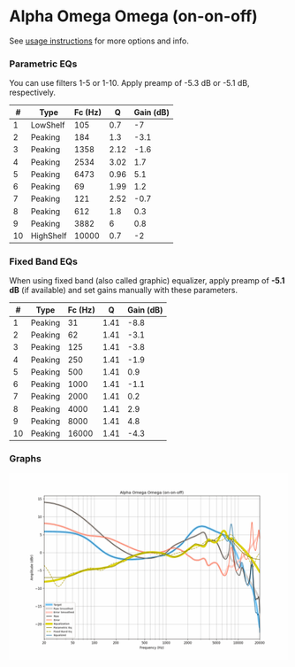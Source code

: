 # Alpha Omega Omega (on-on-off)
See [usage instructions](https://github.com/jaakkopasanen/AutoEq#usage) for more options and info.

### Parametric EQs
You can use filters 1-5 or 1-10. Apply preamp of -5.3 dB or -5.1 dB, respectively.

|   # | Type      |   Fc (Hz) |    Q |   Gain (dB) |
|-----|-----------|-----------|------|-------------|
|   1 | LowShelf  |       105 | 0.7  |        -7   |
|   2 | Peaking   |       184 | 1.3  |        -3.1 |
|   3 | Peaking   |      1358 | 2.12 |        -1.6 |
|   4 | Peaking   |      2534 | 3.02 |         1.7 |
|   5 | Peaking   |      6473 | 0.96 |         5.1 |
|   6 | Peaking   |        69 | 1.99 |         1.2 |
|   7 | Peaking   |       121 | 2.52 |        -0.7 |
|   8 | Peaking   |       612 | 1.8  |         0.3 |
|   9 | Peaking   |      3882 | 6    |         0.8 |
|  10 | HighShelf |     10000 | 0.7  |        -2   |

### Fixed Band EQs
When using fixed band (also called graphic) equalizer, apply preamp of **-5.1 dB** (if available) and set gains manually with these parameters.

|   # | Type    |   Fc (Hz) |    Q |   Gain (dB) |
|-----|---------|-----------|------|-------------|
|   1 | Peaking |        31 | 1.41 |        -8.8 |
|   2 | Peaking |        62 | 1.41 |        -3.1 |
|   3 | Peaking |       125 | 1.41 |        -3.8 |
|   4 | Peaking |       250 | 1.41 |        -1.9 |
|   5 | Peaking |       500 | 1.41 |         0.9 |
|   6 | Peaking |      1000 | 1.41 |        -1.1 |
|   7 | Peaking |      2000 | 1.41 |         0.2 |
|   8 | Peaking |      4000 | 1.41 |         2.9 |
|   9 | Peaking |      8000 | 1.41 |         4.8 |
|  10 | Peaking |     16000 | 1.41 |        -4.3 |

### Graphs
![](./Alpha%20Omega%20Omega%20(on-on-off).png)
